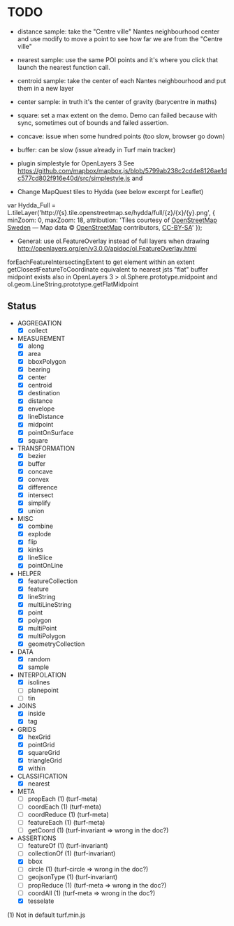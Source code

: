 # TODO

* distance sample: take the "Centre ville" Nantes neighbourhood center and use modify to move a point to see how far we are from the "Centre ville"
* nearest sample: use the same POI points and it's where you click that launch the nearest function call.
* centroid sample: take the center of each Nantes neighbourhood and put them in a new layer
* center sample: in truth it's the center of gravity (barycentre in maths)
* square: set a max extent on the demo. Demo can failed because with sync, sometimes out of bounds and failed assertion.
* concave: issue when some hundred points (too slow, browser go down)
* buffer: can be slow (issue already in Turf main tracker)

* plugin simplestyle for OpenLayers 3 See https://github.com/mapbox/mapbox.js/blob/5799ab238c2cd4e8126ae1dc577cd802f916e40d/src/simplestyle.js and

* Change MapQuest tiles to Hydda (see below excerpt for Leaflet)

var Hydda_Full = L.tileLayer('http://{s}.tile.openstreetmap.se/hydda/full/{z}/{x}/{y}.png', {
  minZoom: 0,
  maxZoom: 18,
  attribution: 'Tiles courtesy of <a href="http://openstreetmap.se/" target="_blank">OpenStreetMap Sweden</a> &mdash; Map data &copy; <a href="http://openstreetmap.org">OpenStreetMap</a> contributors, <a href="http://creativecommons.org/licenses/by-sa/2.0/">CC-BY-SA</a>'
});

* General: use ol.FeatureOverlay instead of full layers when drawing http://openlayers.org/en/v3.0.0/apidoc/ol.FeatureOverlay.html

forEachFeatureIntersectingExtent to get element within an extent
getClosestFeatureToCoordinate equivalent to nearest
jsts "flat" buffer
midpoint exists also in OpenLayers 3 > ol.Sphere.prototype.midpoint and ol.geom.LineString.prototype.getFlatMidpoint

## Status

* AGGREGATION
  * [x] collect
* MEASUREMENT
  * [x] along
  * [x] area
  * [x] bboxPolygon
  * [x] bearing
  * [x] center
  * [x] centroid
  * [x] destination
  * [x] distance
  * [x] envelope
  * [x] lineDistance
  * [x] midpoint
  * [x] pointOnSurface
  * [x] square
* TRANSFORMATION
  * [x] bezier
  * [x] buffer
  * [x] concave
  * [x] convex
  * [x] difference
  * [x] intersect
  * [x] simplify
  * [x] union
* MISC
  * [x] combine
  * [x] explode
  * [x] flip
  * [x] kinks
  * [x] lineSlice
  * [x] pointOnLine
* HELPER
  * [x] featureCollection
  * [x] feature
  * [x] lineString
  * [x] multiLineString
  * [x] point
  * [x] polygon
  * [x] multiPoint
  * [x] multiPolygon
  * [x] geometryCollection
* DATA
  * [x] random
  * [x] sample
* INTERPOLATION
  * [x] isolines
  * [ ] planepoint
  * [ ] tin
* JOINS
  * [x] inside
  * [x] tag
* GRIDS
  * [x] hexGrid
  * [x] pointGrid
  * [x] squareGrid
  * [x] triangleGrid
  * [x] within
* CLASSIFICATION
  * [x] nearest
* META
  * [ ] propEach (1) (turf-meta)
  * [ ] coordEach (1) (turf-meta)
  * [ ] coordReduce (1) (turf-meta)
  * [ ] featureEach (1) (turf-meta)
  * [ ] getCoord (1) (turf-invariant => wrong in the doc?)
* ASSERTIONS
  * [ ] featureOf (1) (turf-invariant)
  * [ ] collectionOf (1) (turf-invariant)
  * [x] bbox
  * [ ] circle (1) (turf-circle => wrong in the doc?)
  * [ ] geojsonType (1) (turf-invariant)
  * [ ] propReduce (1) (turf-meta => wrong in the doc?)
  * [ ] coordAll (1) (turf-meta => wrong in the doc?)
  * [x] tesselate

(1) Not in default turf.min.js